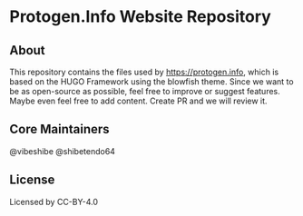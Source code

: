 # Protogen.Info Website Repository

## About
This repository contains the files used by https://protogen.info, which is based on the HUGO Framework using the blowfish theme.
Since we want to be as open-source as possible, feel free to improve or suggest features. Maybe even feel free to add content.
Create PR and we will review it.

## Core Maintainers

@vibeshibe @shibetendo64

## License

Licensed by CC-BY-4.0
